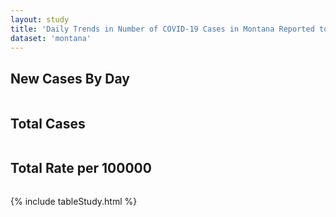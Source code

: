 ```yaml
---
layout: study
title: 'Daily Trends in Number of COVID-19 Cases in Montana Reported to CDC'
dataset: 'montana'
---
```


## New Cases By Day
<img src="{{site.baseurl}}/images/study/montana/NewCasesByDay.png" class="img-responsive" alt=""> 


## Total Cases
<img src="{{site.baseurl}}/images/study/montana/TotalCases.png" class="img-responsive" alt=""> 


## Total Rate per 100000
<img src="{{site.baseurl}}/images/study/montana/TotalRate.png" class="img-responsive" alt=""> 


{% include tableStudy.html %}